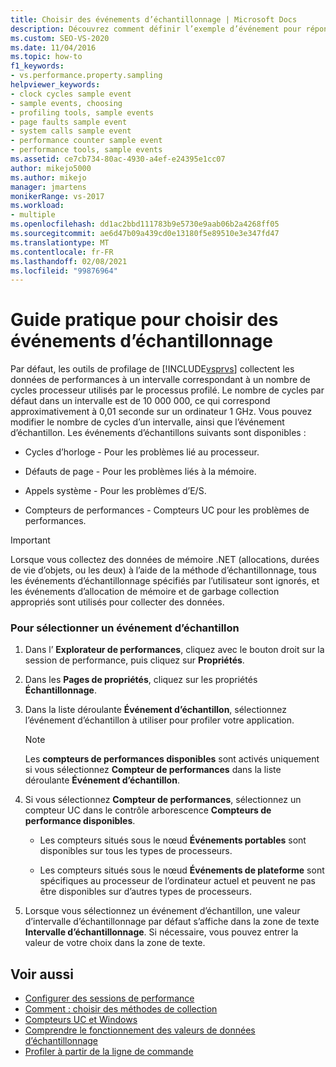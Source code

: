 ```yaml
---
title: Choisir des événements d’échantillonnage | Microsoft Docs
description: Découvrez comment définir l’exemple d’événement pour répondre à vos besoins et définir le nombre de cycles entre les échantillons. Les événements disponibles incluent les cycles d’horloge et les défauts de page.
ms.custom: SEO-VS-2020
ms.date: 11/04/2016
ms.topic: how-to
f1_keywords:
- vs.performance.property.sampling
helpviewer_keywords:
- clock cycles sample event
- sample events, choosing
- profiling tools, sample events
- page faults sample event
- system calls sample event
- performance counter sample event
- performance tools, sample events
ms.assetid: ce7cb734-80ac-4930-a4ef-e24395e1cc07
author: mikejo5000
ms.author: mikejo
manager: jmartens
monikerRange: vs-2017
ms.workload:
- multiple
ms.openlocfilehash: dd1ac2bbd111783b9e5730e9aab06b2a4268ff05
ms.sourcegitcommit: ae6d47b09a439cd0e13180f5e89510e3e347fd47
ms.translationtype: MT
ms.contentlocale: fr-FR
ms.lasthandoff: 02/08/2021
ms.locfileid: "99876964"
---
```

# <a name="how-to-choose-sampling-events"></a>Guide pratique pour choisir des événements d’échantillonnage
Par défaut, les outils de profilage de [!INCLUDE[vsprvs](../code-quality/includes/vsprvs_md.md)] collectent les données de performances à un intervalle correspondant à un nombre de cycles processeur utilisés par le processus profilé. Le nombre de cycles par défaut dans un intervalle est de 10 000 000, ce qui correspond approximativement à 0,01 seconde sur un ordinateur 1 GHz. Vous pouvez modifier le nombre de cycles d’un intervalle, ainsi que l’événement d’échantillon. Les événements d’échantillons suivants sont disponibles :

- Cycles d’horloge - Pour les problèmes lié au processeur.

- Défauts de page - Pour les problèmes liés à la mémoire.

- Appels système - Pour les problèmes d’E/S.

- Compteurs de performances - Compteurs UC pour les problèmes de performances.

> [!IMPORTANT]
> Lorsque vous collectez des données de mémoire .NET (allocations, durées de vie d’objets, ou les deux) à l’aide de la méthode d’échantillonnage, tous les événements d’échantillonnage spécifiés par l’utilisateur sont ignorés, et les événements d’allocation de mémoire et de garbage collection appropriés sont utilisés pour collecter des données.

### <a name="to-select-a-sample-event"></a>Pour sélectionner un événement d’échantillon

1. Dans l’ **Explorateur de performances**, cliquez avec le bouton droit sur la session de performance, puis cliquez sur **Propriétés**.

2. Dans les **Pages de propriétés**, cliquez sur les propriétés **Échantillonnage**.

3. Dans la liste déroulante **Événement d’échantillon**, sélectionnez l’événement d’échantillon à utiliser pour profiler votre application.

    > [!NOTE]
    > Les **compteurs de performances disponibles** sont activés uniquement si vous sélectionnez **Compteur de performances** dans la liste déroulante **Événement d’échantillon**.

4. Si vous sélectionnez **Compteur de performances**, sélectionnez un compteur UC dans le contrôle arborescence **Compteurs de performance disponibles**.

    - Les compteurs situés sous le nœud **Événements portables** sont disponibles sur tous les types de processeurs.

    - Les compteurs situés sous le nœud **Événements de plateforme** sont spécifiques au processeur de l’ordinateur actuel et peuvent ne pas être disponibles sur d’autres types de processeurs.

5. Lorsque vous sélectionnez un événement d’échantillon, une valeur d’intervalle d’échantillonnage par défaut s’affiche dans la zone de texte **Intervalle d’échantillonnage**. Si nécessaire, vous pouvez entrer la valeur de votre choix dans la zone de texte.

## <a name="see-also"></a>Voir aussi
- [Configurer des sessions de performance](../profiling/configuring-performance-sessions.md)
- [Comment : choisir des méthodes de collection](../profiling/how-to-choose-collection-methods.md)
- [Compteurs UC et Windows](../profiling/cpu-and-windows-counters.md)
- [Comprendre le fonctionnement des valeurs de données d’échantillonnage](../profiling/understanding-sampling-data-values.md)
- [Profiler à partir de la ligne de commande](../profiling/using-the-profiling-tools-from-the-command-line.md)
